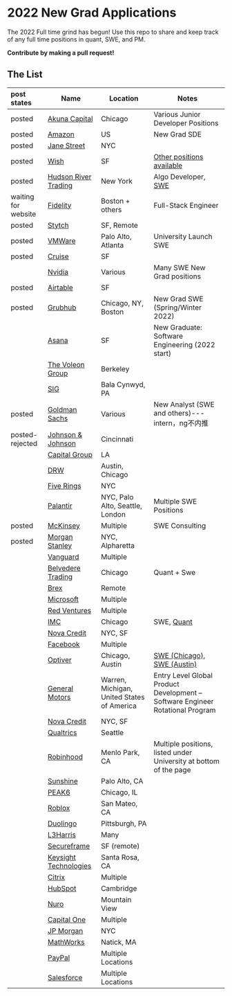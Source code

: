 # 2022 New Grad Applications

The 2022 Full time grind has begun! Use this repo to share and keep track of any full time positions in quant, SWE, and PM.  

**Contribute by making a pull request!**  

## The List

|post states| Name  |  Location |  Notes |
|:---|---|---|-------------|
|posted|[Akuna Capital](https://akunacapital.com/careers?experience=junior&department=development#careers) | Chicago | Various Junior Developer Positions |
|posted|[Amazon](https://www.amazon.jobs/en/jobs/1558079/software-development-engineer-2022-us?cmpid=SPLICX0248M&utm_source=linkedin.com&utm_campaign=cxro&utm_medium=social_media&utm_content=job_posting&ss=paid) | US | New Grad SDE |
|posted|[Jane Street](https://www.janestreet.com/join-jane-street/position/5311286002/) | NYC | |
|posted|[Wish](https://jobs.smartrecruiters.com/Wish/743999745330820)| SF | [Other positions available](https://www.wish.com/careers/jobs) |
|posted|[Hudson River Trading](https://www.hudsonrivertrading.com/careers/job/?gh_jid=82675)| New York | Algo Developer, [SWE](https://www.hudsonrivertrading.com/careers/job/?gh_jid=86641) |
|waiting for website|[Fidelity](https://jobs.fidelity.com/job-details/13162494/2021-2022-undergraduates-full-stack-engineer-merrimack-nh/)| Boston + others | Full-Stack Engineer |
|posted|[Stytch](https://jobs.ashbyhq.com/stytch/b4ee9734-3657-4393-8eca-269ae179d7eb) | SF, Remote | |
|posted|[VMWare](https://careers.vmware.com/new-graduates/jobs/R2111971?lang=en-us) | Palo Alto, Atlanta | University Launch SWE |
|posted|[Cruise](https://boards.greenhouse.io/cruise/jobs/2364685) | SF | |
||[Nvidia](https://nvidia.wd5.myworkdayjobs.com/UniversityJobs/) | Various | Many SWE New Grad positions |
|posted|[Airtable](https://boards.greenhouse.io/airtable/jobs/5311220002?) | SF | |
|posted|[Grubhub](https://careers-grubhub.icims.com/jobs/11919/software-engineer-i/job) | Chicago, NY, Boston | New Grad SWE (Spring/Winter 2022) |
||[Asana](https://boards.greenhouse.io/earlycareerprograms/jobs/3261084) | SF | New Graduate: Software Engineering (2022 start)
||[The Voleon Group](https://jobs.lever.co/voleon/a059b894-b468-4fb1-a86f-36fb63afe3a5) | Berkeley | |
||[SIG](https://careers.sig.com/job/5471/Software-Developer-Campus-2022-Start) | Bala Cynwyd, PA | |
|posted|[Goldman Sachs](https://www.goldmansachs.com/careers/students/programs/americas/new-analyst-program.html) | Various | New Analyst (SWE and others)---intern，ng不内推|
|posted-rejected|[Johnson & Johnson](https://jobs.jnj.com/jobs/2005853988W?lang=en-us&previousLocale=en-US) | Cincinnati | |
||[Capital Group](https://jobs.capitalgroup.com/job/Los-Angeles-New-Grad-Software-Development-Engineer-I-CA-90071/740361000/) | LA | |
||[DRW](https://drw.com/careers/job/1881596) | Austin, Chicago | |
||[Five Rings](https://fiverings.avature.net/careers/FolderDetail/New-York-New-York-United-States-Software-Developer-Campus-Hire-Full-Time-Class-of-2022/543) | NYC | |
||[Palantir](https://www.palantir.com/careers/) | NYC, Palo Alto, Seattle, London | Multiple SWE Positions | 
|posted|[McKinsey](https://www.mckinsey.com/careers/search-jobs/jobs/analyst-softwareengineerdataengineerdatascientist-campusstudents-41876) | Multiple | SWE Consulting |
|posted|[Morgan Stanley](https://www.morganstanley.com/careers/career-opportunities-search#) | NYC, Alpharetta | |
||[Vanguard](https://www.vanguardjobs.com/job-search-results/?category=Technology&level%5B%5D=Student%20%26%20Recent%20Graduates) | Multiple | |
||[Belvedere Trading](http://www.belvederetrading.com/jobs/) | Chicago | Quant + Swe |
||[Brex](https://www.brex.com/careers/engineering/5319155002?gh_jid=5319155002)| Remote | |
||[Microsoft](https://careers.microsoft.com/us/en/job/1085245/Software-Engineering-Full-time-Opportunities-for-University-Graduates) | Multiple | |
||[Red Ventures](https://careers.redventures.com/positions.html?team=college&office=&brand=) | Multiple | |
||[IMC](https://careers.imc.com/us/en/job/REQ-01188/Graduate-Software-Engineer) | Chicago | SWE, [Quant](https://careers.imc.com/us/en/job/REQ-01184/Graduate-Quant-Trader) |
||[Nova Credit](https://jobs.lever.co/neednova/27786c27-5092-43ae-b287-44ccfa72511f) | NYC, SF | |
||[Facebook](https://www.facebook.com/careers/v2/jobs/213402246952404/) | Multiple | |
||[Optiver](https://www.optiver.com/working-at-optiver/career-opportunities/5423850002/) | Chicago, Austin | [SWE (Chicago)](https://www.optiver.com/working-at-optiver/career-opportunities/5423850002/), [SWE (Austin)](https://www.optiver.com/working-at-optiver/career-opportunities/5423874002/) | 
||[General Motors](https://search-careers.gm.com/job/GENEA0084JR000044848ENUS/Entry-Level-Global-Product-Development-Software-Engineer-Rotational-Program) | Warren, Michigan, United States of America | Entry Level Global Product Development – Software Engineer Rotational Program |
||[Nova Credit](https://jobs.lever.co/neednova/27786c27-5092-43ae-b287-44ccfa72511f) | NYC, SF | |
||[Qualtrics](https://www.qualtrics.com/careers/us/en/job/260179/Software-Engineer-New-Grad-Seattle-WA) | Seattle | |
||[Robinhood](https://robinhood.com/us/en/careers/openings/) | Menlo Park, CA | Multiple positions, listed under University at bottom of the page|
||[Sunshine](https://jobs.lever.co/sunshine/a576f278-9748-49ab-b0b5-1104ef8880c4) | Palo Alto, CA |  |
||[PEAK6](https://careers.peak6.com/jobs/campus/chicago-il-united-states/software-engineer-campus-entry-level/3193254?gh_jid=3193254#/) | Chicago, IL |  |
||[Roblox](https://corp.roblox.com/careers/listing/?gh_jid=3185067) | San Mateo, CA |  |
||[Duolingo](https://boards.greenhouse.io/duolingo/jobs/5422486002?gh_src=10b1cce22us) | Pittsburgh, PA |  |
||[L3Harris](https://careers.l3harris.com/search-jobs/Software%20engineer%20new%20grad/4832/1?glat=40.71066&glon=-73.99903) | Many |  |
||[Secureframe](https://jobs.lever.co/secureframe/d90aa468-f846-413f-a9c9-0834d3dfa9d7) | SF (remote) |  |
||[Keysight Technologies](https://jobs.keysight.com/job/Santa-Rosa-R&D-Engineer-2%2C-Software-CA-95401/768839700/) | Santa Rosa, CA |  |
||[Citrix](https://jobs.citrix.com/job/R27644/University-Software-Engineer-2022) | Multiple |  |
||[HubSpot](https://www.hubspot.com/careers/jobs/1847807?hubs_signup-cta=careers-apply) | Cambridge |  |
||[Nuro](https://www.nuro.ai/careersitem?gh_jid=3355701) | Mountain View |  |
||[Capital One](https://campus.capitalone.com/job/mclean/technology-development-program-associate-2022/1786/19643594) | Multiple |  |
||[JP Morgan](https://jpmc.fa.oraclecloud.com/hcmUI/CandidateExperience/en/sites/CX_1001/job/210139739/apply/email?keyword=2022+Software+Engineer+Program+-+Full+Time+Opportunity) | NYC |  |
||[MathWorks](https://www.mathworks.com/company/jobs/opportunities/search?job_type_id%5B%5D=1756&keywords=new+graduate&location%5B%5D=US&posting_org_id%5B%5D=1&posting_team_id%5B%5D=6&posting_team_id%5B%5D=5&posting_team_id%5B%5D=22&posting_team_id%5B%5D=21&posting_team_id%5B%5D=12&posting_team_id%5B%5D=12&posting_team_id%5B%5D=3&posting_team_id%5B%5D=13&posting_team_id%5B%5D=1&posting_team_id%5B%5D=20&posting_team_id%5B%5D=11&posting_team_id%5B%5D=8&posting_team_id%5B%5D=4&posting_team_id%5B%5D=7&posting_team_id%5B%5D=18&posting_team_id%5B%5D=10&posting_team_id%5B%5D=9&posting_team_id%5B%5D=2) | Natick, MA |  |
||[PayPal](https://wd1.myworkdaysite.com/recruiting/paypal/jobs/job/San-Jose-CA/Software-Engineer---Recent-College-Graduate_R0075015) | Multiple Locations |  |
||[Salesforce](https://salesforce.wd1.myworkdayjobs.com/en-US/External_Career_Site/job/California---San-Francisco/AMTS-Software-Engineer_JR105192?d=cta-nav-sjb-1) | Multiple Locations |  |
